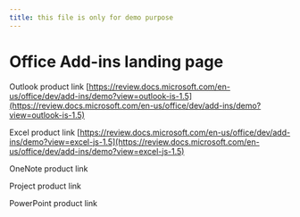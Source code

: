```yaml
---
title: this file is only for demo purpose
---
```


# Office Add-ins landing page

Outlook product link [https://review.docs.microsoft.com/en-us/office/dev/add-ins/demo?view=outlook-is-1.5](https://review.docs.microsoft.com/en-us/office/dev/add-ins/demo?view=outlook-is-1.5)

Excel product link [https://review.docs.microsoft.com/en-us/office/dev/add-ins/demo?view=excel-js-1.5](https://review.docs.microsoft.com/en-us/office/dev/add-ins/demo?view=excel-js-1.5)

OneNote product link

Project product link

PowerPoint product link
